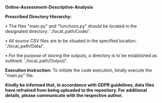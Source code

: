 **Online-Assessment-Descriptive-Analysis**

**Prescribed Directory Hierarchy:**

•	The files "main.py" and "functions.py" should be located in the designated directory: './local_path/Code/'.

•	All source CSV files are to be situated in the specified location: './local_path/Data/'.

•	For the purpose of storing the outputs, a directory is to be established as outlined: './local_path/Output/'.


**Execution Instruction:** To initiate the code execution, kindly execute the "main.py" file.

**Kindly be informed that, in accordance with GDPR guidelines, data files have refrained from being uploaded to the repository. For additional details, please communicate with the respective author.**
